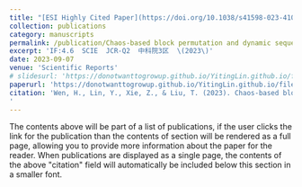 ```yaml
---
title: "[ESI Highly Cited Paper](https://doi.org/10.1038/s41598-023-41082-9) Chaos-based block permutation and dynamic sequence multiplexing for video encryption"
collection: publications
category: manuscripts
permalink: /publication/Chaos-based block permutation and dynamic sequence multiplexing for video encryption
excerpt: 'IF:4.6  SCIE  JCR-Q2  中科院3区  \(2023\)'
date: 2023-09-07
venue: 'Scientific Reports'
# slidesurl: 'https://donotwanttogrowup.github.io/YitingLin.github.io/files/slides1.pdf'
paperurl: 'https://donotwanttogrowup.github.io/YitingLin.github.io/files/Chaos-based block permutation and dynamic sequence multiplexing for video encryption.pdf'
citation: 'Wen, H., Lin, Y., Xie, Z., & Liu, T. (2023). Chaos-based block permutation and dynamic sequence multiplexing for video encryption. In Scientific Reports (Vol. 13, Issue 1). Springer Science and Business Media LLC. https://doi.org/10.1038/s41598-023-41082-9
'
---
```


The contents above will be part of a list of publications, if the user clicks the link for the publication than the contents of section will be rendered as a full page, allowing you to provide more information about the paper for the reader. When publications are displayed as a single page, the contents of the above "citation" field will automatically be included below this section in a smaller font.